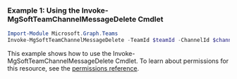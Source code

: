 ### Example 1: Using the Invoke-MgSoftTeamChannelMessageDelete Cmdlet
```powershell
Import-Module Microsoft.Graph.Teams
Invoke-MgSoftTeamChannelMessageDelete -TeamId $teamId -ChannelId $channelId -ChatMessageId $chatMessageId
```
This example shows how to use the Invoke-MgSoftTeamChannelMessageDelete Cmdlet.
To learn about permissions for this resource, see the [permissions reference](/graph/permissions-reference).

